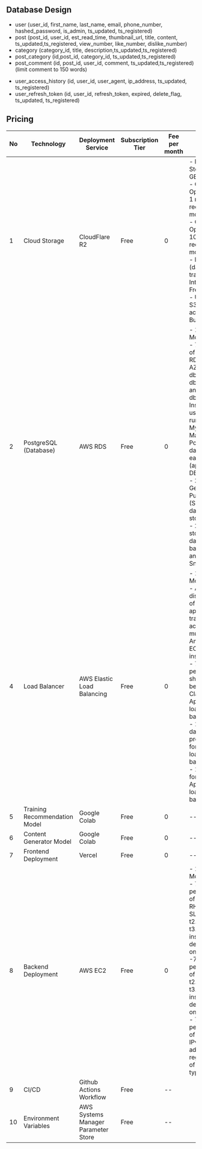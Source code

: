 ## Database Design

- user (user_id, first_name, last_name, email, phone_number, hashed_password, is_admin, ts_updated, ts_registered)
- post (post_id, user_id, est_read_time, thumbnail_url, title, content, ts_updated,ts_registered, view_number, like_number, dislike_number)
- category (category_id, title, description,ts_updated,ts_registered)
- post_category (id,post_id, category_id, ts_updated,ts_registered)
- post_comment (id, post_id, user_id, comment, ts_updated,ts_registered) (limit comment to 150 words)
<!-- - post_medias (id, post_id, file_type, file_url, ts_updated,ts_registered) -->
- user_access_history (id, user_id, user_agent, ip_address, ts_updated, ts_registered)
- user_refresh_token (id, user_id, refresh_token, expired, delete_flag, ts_updated, ts_registered)

## Pricing

| **No** | **Technology**                | **Deployment Service**              | **Subscription Tier** | **Fee per month** | **Note**                                                                                                                                                                                                                                                                                                                           |
| ------ | ----------------------------- | ----------------------------------- | --------------------- | ----------------- | ---------------------------------------------------------------------------------------------------------------------------------------------------------------------------------------------------------------------------------------------------------------------------------------------------------------------------------- |
| 1      | Cloud Storage                 | CloudFlare R2                       | Free                  | 0                 | - Free Storage 10 GB / month <br/> - Class A Operations 1 million requests / month <br/> - Class B Operations 10 million requests / month <br/> - Egress (data transfer to Internet) Free <br/> - Use AWS S3 Client to access R2 Bucket                                                                                            |
| 2      | PostgreSQL (Database)         | AWS RDS                             | Free                  | 0                 | - 12 Months Free <br/> - 750 Hours of Amazon RDS Single-AZ db.t2.micro, db.t3.micro, and db.t4g.micro Instances usage running MySQL, MariaDB, PostgreSQL databases each month (applicable DB engines) <br/> - 20 GB of General Purpose (SSD) database storage <br/> - 20 GB of storage for database backups and DB Snapshots <br/> |
| 4      | Load Balancer                 | AWS Elastic Load Balancing          | Free                  | 0                 | - 12 Months Free <br/> - Automatic distribution of incoming application traffic across multiple Amazon EC2 instances. <br/> - 750 Hours per month shared between Classic and Application load balancers <br/>- 15 GB of data processing for Classic load balancers <br/> - 15 LCUs for Application load balancers                  |
| 5      | Training Recommendation Model | Google Colab                        | Free                  | 0                 | --                                                                                                                                                                                                                                                                                                                                 |
| 6      | Content Generator Model       | Google Colab                        | Free                  | 0                 | --                                                                                                                                                                                                                                                                                                                                 |
| 7      | Frontend Deployment           | Vercel                              | Free                  | 0                 | --                                                                                                                                                                                                                                                                                                                                 |
| 8      | Backend Deployment            | AWS EC2                             | Free                  | 0                 | - 12 Months Free <br/> - 750 hours per month of Linux, RHEL, or SLES t2.micro or t3.micro instance dependent on region<br/> -750 hours per month of Windows t2.micro or t3.micro instance dependent on region <br/>- 750 hours per month of public IPv4 address regardless of instance type                                        |
| 9      | CI/CD                         | Github Actions Workflow             | Free                  | --                |
| 10     | Environment Variables         | AWS Systems Manager Parameter Store | Free                  | --                |
